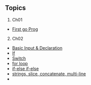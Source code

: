 ## Topics

1. Ch01
  - [First go Prog](https://github.com/rudyredhat/go_2/blob/main/Ch01/welcome.go)
2. Ch02
  - [Basic Input & Declaration](https://github.com/rudyredhat/go_2/blob/main/Ch02/02_01/mean_complete.go)
  - [If](https://github.com/rudyredhat/go_2/blob/main/Ch02/02_02/if_complete.go)
  - [Switch](https://github.com/rudyredhat/go_2/blob/main/Ch02/02_02/switch_complete.go)
  - [for loop](https://github.com/rudyredhat/go_2/blob/main/Ch02/02_03/for_complete.go)
  - [if-else if-else](https://github.com/rudyredhat/go_2/blob/main/Ch02/02_05/fizzbuzz.go)
  - [strings, slice, concatenate, multi-line](https://github.com/rudyredhat/go_2/blob/main/Ch02/02_06/strings_complete.go)
  - 
  
